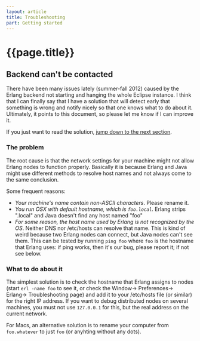 ```yaml
---
layout: article
title: Troubleshooting
part: Getting started
---
```


# {{page.title}} 

## Backend can't be contacted

There have been many issues lately (summer-fall 2012) caused by the Erlang backend not starting and hanging the whole Eclipse instance. I think that I can finally say that I have a solution that will detect early that something is wrong and notify nicely so that one knows what to do about it. Ultimately, it points to this document, so please let me know if I can improve it.

If you just want to read the solution, [jump down to the next section](#fix).

### The problem

The root cause is that the network settings for your machine might not allow Erlang nodes to function properly. Basically it is because Erlang and Java might use different methods to resolve host names and not always come to the same conclusion.

Some frequent reasons:

* _Your machine's name contain non-ASCII characters_. Please rename it.
* _You run OSX with default hostname, which is `foo.local`_. Erlang strips ".local" and Java doesn't find any host named "foo"
* _For some reason, the host name used by Erlang is not recognized by the OS_. Neither DNS nor /etc/hosts can resolve that name. This is kind of weird because two Erlang nodes can connect, but Java nodes can't see them. This can be tested by running `ping foo` where `foo` is the hostname that Erlang uses: if ping works, then it's our bug, please report it; if not see below.

### What to do about it 
<a name='fix'></a>

The simplest solution is to check the hostname that Erlang assigns to nodes (start `erl -name foo` to see it, or check the Window&rarr; Preferences&rarr; Erlang&rarr; Troubleshooting page) and add it to your /etc/hosts file (or similar) for the right IP address. If you want to debug distributed nodes on several machines, you must not use `127.0.0.1` for this, but the real address on the current network.

For Macs, an alternative solution is to rename your computer from `foo.whatever` to just `foo` (or anyhting without any dots).
